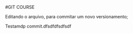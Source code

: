 #GIT COURSE

Editando o arquivo, para commitar um novo versionamento;

Testamdp commit.dfsdfdfsdfsdf
